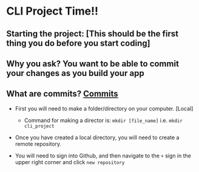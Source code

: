 # CLI Project Time!!

## Starting the project: [This should be the first thing you do before you start coding]
## Why you ask? You want to be able to commit your changes as you build your app 
## What are commits? [Commits](https://docs.github.com/en/free-pro-team@latest/github/getting-started-with-github/github-glossary#:~:text=A%20commit%2C%20or%20%22revision%22,who%20made%20them%20and%20when.)

- First you will need to make a folder/directory on your computer. [Local]
  - Command for making a director is: `mkdir [file_name]` i.e. `mkdir cli_project`

- Once you have created a local directory, you will need to create a remote repository.
- You will need to sign into Github, and then navigate to the `+` sign in the upper right corner and click `new repository` 

